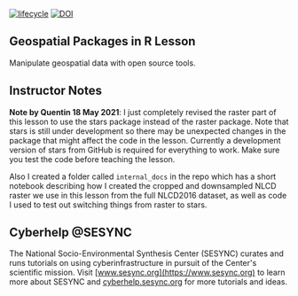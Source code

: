 [![lifecycle](https://img.shields.io/badge/lifecycle-stable-brightgreen.svg)](https://github.com/SESYNC-ci/sesync-ci.github.io/blob/master/lesson/lesson-lifecycle.md#stable)
[![DOI](https://zenodo.org/badge/60995081.svg)](https://zenodo.org/badge/latestdoi/60995081)

## Geospatial Packages in R Lesson

Manipulate geospatial data with open source tools.

## Instructor Notes

**Note by Quentin 18 May 2021**: I just completely revised the raster part of this
lesson to use the stars package instead of the raster package. Note that stars
is still under development so there may be unexpected changes in the package that
might affect the code in the lesson. Currently a development version of stars
from GitHub is required for everything to work. Make sure you test the code 
before teaching the lesson. 

Also I created a folder called `internal_docs` in the repo which has a short
notebook describing how I created the cropped and downsampled NLCD raster we 
use in this lesson from the full NLCD2016 dataset, as well as code I used to
test out switching things from raster to stars.

## Cyberhelp @SESYNC

The National Socio-Environmental Synthesis Center (SESYNC) curates and runs
tutorials on using cyberinfrastructure in pursuit of the Center's scientific
mission. Visit [www.sesync.org](https://www.sesync.org) to learn more about
SESYNC and [cyberhelp.sesync.org](https://cyberhelp.sesync.org) for more
tutorials and ideas.

